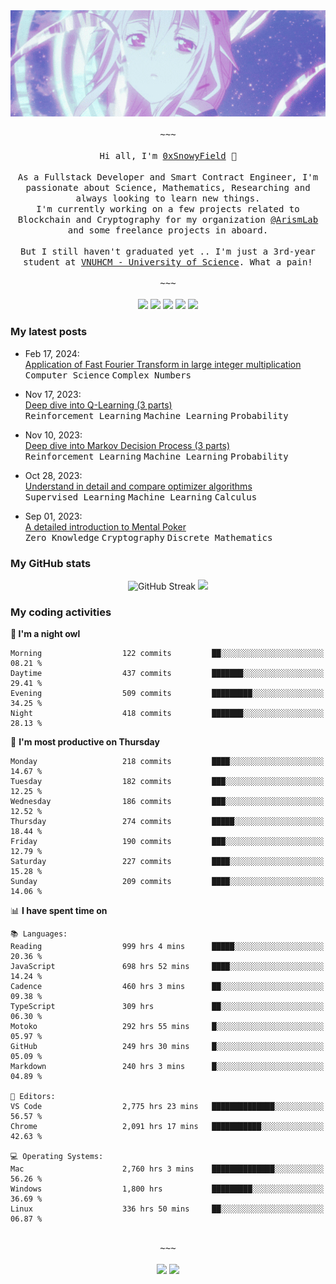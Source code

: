 <div align='center'>
<img src="./assets/banner.gif" alt="Banner" width="1000" />
  <samp>
    </br></br>~~~</br></br>
    Hi all, I'm <a href="https://snowyfield.me/">0xSnowyField</a> 🧸
    </br></br>
    As a Fullstack Developer and Smart Contract Engineer, I'm passionate about Science, Mathematics, Researching and always looking to learn new things.</br> I'm currently working on a few projects related to Blockchain and Cryptography for my organization <a href="https://github.com/ArismLab">@ArismLab</a> and some freelance projects in aboard.
    </br></br>
    But I still haven't graduated yet .. I'm just a 3rd-year student at <a href="https://en.hcmus.edu.vn/">VNUHCM - University of Science</a>. What a pain!
    </br></br>~~~</br></br>
  </samp>
  <a href = "https://wakatime.com/@SnowyField1906" target="_blank"><img src="https://img.shields.io/badge/-Wakatime-000000?style=for-the-badge&logo=wakatime&logoColor=white"></a>
  <a href="https://linkedin.com/in/NHThuan" target="_blank"><img src="https://img.shields.io/badge/-LinkedIn-0A66C2?style=for-the-badge&logo=linkedin&logoColor=white"></a>
  <a href="https://stackoverflow.com/users/17358240/snowyfield" target="_blank"><img src="https://img.shields.io/badge/StackOverflow-F58025?style=for-the-badge&logo=stackoverflow&logoColor=white" target="_blank"></a>
  <a href="https://facebook.com/SnowyField1906" target="_blank"><img src="https://img.shields.io/badge/-Facebook-0A66C2?style=for-the-badge&logo=facebook&logoColor=white"></a>
  <a href="https://x.com/SnowyField1906" target="_blank"><img src="https://img.shields.io/badge/-Twitter-000000?style=for-the-badge&logo=x&logoColor=white"></a>
</div>

### My latest posts

- Feb 17, 2024\: <br/>
  <a href="https://www.snowyfield.me/posts/ung-dung-fast-fourier-transform-trong-phep-nhan-so-nguyen-lon" target="_blank">Application of Fast Fourier Transform in large integer multiplication</a><br/>
  <kbd>Computer Science</kbd> <kbd>Complex Numbers</kbd>
  
- Nov 17, 2023\: <br/>
  <a href="https://www.snowyfield.me/posts/hieu-sau-ve-q-learning-phan-1" target="_blank">Deep dive into Q-Learning (3 parts)</a><br/>
  <kbd>Reinforcement Learning</kbd> <kbd>Machine Learning</kbd> <kbd>Probability</kbd>
  
- Nov 10, 2023\: <br/>
  <a href="https://www.snowyfield.me/posts/hieu-sau-ve-markov-decision-process-phan-1" target="_blank">Deep dive into Markov Decision Process (3 parts)</a><br/>
  <kbd>Reinforcement Learning</kbd> <kbd>Machine Learning</kbd> <kbd>Probability</kbd>
  
- Oct 28, 2023\: <br/>
  <a href="https://www.snowyfield.me/posts/tim-hieu-chi-tiet-va-so-sanh-cac-thuat-toan-optimizer" target="_blank">Understand in detail and compare optimizer algorithms</a><br/>
  <kbd>Supervised Learning</kbd> <kbd>Machine Learning</kbd> <kbd>Calculus</kbd>
  
- Sep 01, 2023\: <br/>
  <a href="https://www.snowyfield.me/posts/gioi-thieu-chi-tiet-ve-bai-toan-mental-poker" target="_blank">A detailed introduction to Mental Poker</a><br/>
  <kbd>Zero Knowledge</kbd> <kbd>Cryptography</kbd> <kbd>Discrete Mathematics</kbd>

### My GitHub stats

<div align="center">
  <img src="https://github-readme-streak-stats.herokuapp.com?user=SnowyFIeld1906&theme=swift&hide_border=true&date_format=M%20j%5B%2C%20Y%5D&card_width=1000" alt="GitHub Streak" />
  <img src='http://github-profile-summary-cards.vercel.app/api/cards/profile-details?username=SnowyFIeld1906&theme=swift' width='1000px'/>
</div>

### My coding activities

<!--START_SECTION:waka-->
**🦉 I'm a night owl** 

```text
Morning                  122 commits         ██░░░░░░░░░░░░░░░░░░░░░░░   08.21 % 
Daytime                  437 commits         ███████░░░░░░░░░░░░░░░░░░   29.41 % 
Evening                  509 commits         █████████░░░░░░░░░░░░░░░░   34.25 % 
Night                    418 commits         ███████░░░░░░░░░░░░░░░░░░   28.13 % 
```
📅 **I'm most productive on Thursday** 

```text
Monday                   218 commits         ████░░░░░░░░░░░░░░░░░░░░░   14.67 % 
Tuesday                  182 commits         ███░░░░░░░░░░░░░░░░░░░░░░   12.25 % 
Wednesday                186 commits         ███░░░░░░░░░░░░░░░░░░░░░░   12.52 % 
Thursday                 274 commits         █████░░░░░░░░░░░░░░░░░░░░   18.44 % 
Friday                   190 commits         ███░░░░░░░░░░░░░░░░░░░░░░   12.79 % 
Saturday                 227 commits         ████░░░░░░░░░░░░░░░░░░░░░   15.28 % 
Sunday                   209 commits         ████░░░░░░░░░░░░░░░░░░░░░   14.06 % 
```


📊 **I have spent time on** 

```text
📚 Languages: 
Reading                  999 hrs 4 mins      █████░░░░░░░░░░░░░░░░░░░░   20.36 % 
JavaScript               698 hrs 52 mins     ████░░░░░░░░░░░░░░░░░░░░░   14.24 % 
Cadence                  460 hrs 3 mins      ██░░░░░░░░░░░░░░░░░░░░░░░   09.38 % 
TypeScript               309 hrs             ██░░░░░░░░░░░░░░░░░░░░░░░   06.30 % 
Motoko                   292 hrs 55 mins     █░░░░░░░░░░░░░░░░░░░░░░░░   05.97 % 
GitHub                   249 hrs 30 mins     █░░░░░░░░░░░░░░░░░░░░░░░░   05.09 % 
Markdown                 240 hrs 3 mins      █░░░░░░░░░░░░░░░░░░░░░░░░   04.89 % 

📑 Editors: 
VS Code                  2,775 hrs 23 mins   ██████████████░░░░░░░░░░░   56.57 % 
Chrome                   2,091 hrs 17 mins   ███████████░░░░░░░░░░░░░░   42.63 % 

💻 Operating Systems: 
Mac                      2,760 hrs 3 mins    ██████████████░░░░░░░░░░░   56.26 % 
Windows                  1,800 hrs           █████████░░░░░░░░░░░░░░░░   36.69 % 
Linux                    336 hrs 50 mins     ██░░░░░░░░░░░░░░░░░░░░░░░   06.87 % 
```

<div align='center'><samp></br>~~~</br></br></samp><img src='http://img.shields.io/badge/4.9%20thousand%20coding%20hours-black?style=for-the-badge' /> <img src='https://img.shields.io/badge/3.7%20million%20lines%20of%20code-black?style=for-the-badge' /></div>


<!--END_SECTION:waka-->
